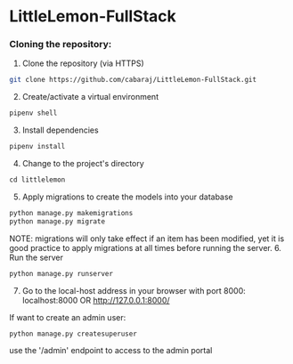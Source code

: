 # LittleLemon-FullStack

### Cloning the repository:
1. Clone the repository (via HTTPS)
```bash
git clone https://github.com/cabaraj/LittleLemon-FullStack.git
```
2. Create/activate a virtual environment
```python
pipenv shell
```
3. Install dependencies
```python
pipenv install
```
4. Change to the project's directory
```python
cd littlelemon
```
5. Apply migrations to create the models into your database
```python
python manage.py makemigrations
python manage.py migrate
```
NOTE: migrations will only take effect if an item has been modified, yet it is good practice to apply migrations at all times before running the server.
6. Run the server
```python
python manage.py runserver
```
7. Go to the local-host address in your browser with port 8000:
localhost:8000 OR
http://127.0.0.1:8000/

If want to create an admin user:
```python
python manage.py createsuperuser
```
use the '/admin' endpoint to access to the admin portal
